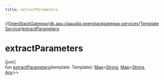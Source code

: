 ```yaml
---
title: extractParameters
---
```

//[OpenStackGateway](../../../index.html)/[dk.aau.claaudia.openstackgateway.services](../index.html)/[TemplateService](index.html)/[extractParameters](extract-parameters.html)



# extractParameters



[jvm]\
fun [extractParameters](extract-parameters.html)(template: Template): [Map](https://kotlinlang.org/api/latest/jvm/stdlib/kotlin.collections/-map/index.html)&lt;[String](https://kotlinlang.org/api/latest/jvm/stdlib/kotlin/-string/index.html), [Map](https://kotlinlang.org/api/latest/jvm/stdlib/kotlin.collections/-map/index.html)&lt;[String](https://kotlinlang.org/api/latest/jvm/stdlib/kotlin/-string/index.html), [Any](https://kotlinlang.org/api/latest/jvm/stdlib/kotlin/-any/index.html)&gt;&gt;




